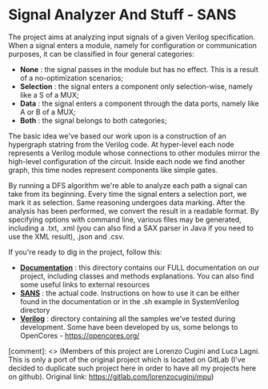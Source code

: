 # Signal Analyzer And Stuff - SANS

The project aims at analyzing input signals of a given Verilog specification. When a signal enters a module, namely for configuration or communication purposes, it can be classified in four general categories:

*   **None**        :   the signal passes in the module but has no effect. This is a result of a no-optimization scenarios;
*   **Selection**   :   the signal enters a component only selection-wise, namely like a S of a MUX;
*   **Data**        :   the signal enters a component through the data ports, namely like A or B of a MUX;
*   **Both**        :   the signal belongs to both categories;

The basic idea we've based our work upon is a construction of an hypergraph statring from the Verilog code.
At hyper-level each node represents a Verilog module whose connections to other modules mirror the high-level configuration of the circuit.
Inside each node we find another graph, this time nodes represent components like simple gates.

By running a DFS algorithm we're able to analyze each path a signal can take from its beginning. Every time the signal enters a selection port, we mark it as selection. Same reasoning undergoes data marking.
After the analysis has been performed, we convert the result in a readable format. By specifying options with command line, various files may be generated, including a .txt, .xml (you can also find a SAX parser in Java if you need to use the XML result), .json and .csv.


If you're ready to dig in the project, follow this:

*   [**Documentation**](Documentation)   :   this directory contains our FULL documentation on our project, including classes and methods explanations. You can also find some useful links to external resources
*   [**SANS**](SANS)            :   the actual code. Instructions on how to use it can be either found in the documentation or in the .sh example in SystemVerilog directory
*   [**Verilog**](Verilog)         :   directory containing all the samples we've tested during development. Some have been developed by us, some belongs to OpenCores - https://opencores.org/

[comment]: <> (Members of this project are Lorenzo Cugini and Luca Lagni.
This is only a port of the original project which is located on GitLab (I've decided to duplicate such project here in order to have all my projects here on github).
Original link: https://gitlab.com/lorenzocugini/mpu)
